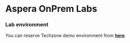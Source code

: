 # Aspera OnPrem Labs



### Lab environment

You can reserve Techzone demo environment from <b>[here](https://techzone.ibm.com/collection/aspera-coe-collection/environments) 
</b>
